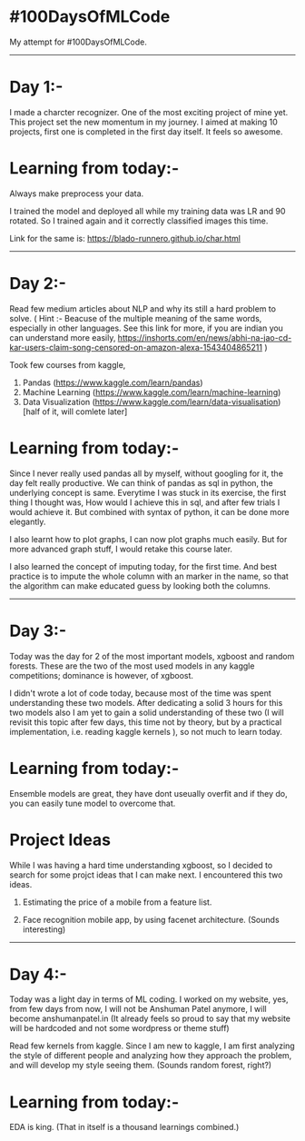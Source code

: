 # #100DaysOfMLCode

My attempt for #100DaysOfMLCode.

-----------------------------------


# Day 1:-

I made a charcter recognizer. One of the most exciting project of mine yet. 
This project set the new momentum in my journey. I aimed at making 10 projects, first one is completed in the first day itself. It feels so awesome.

# Learning from today:-

Always make preprocess your data. 

I trained the model and deployed all while my training data was LR and 90 rotated. So I trained again and it correctly classified images this time. 

Link for the same is: https://blado-runnero.github.io/char.html

-----------------------------------

# Day 2:-

Read few medium articles about NLP and why its still a hard problem to solve. ( Hint :- Beacuse of the multiple meaning of the same words, especially in other languages. See this link for more, if you are indian you can understand more easily, https://inshorts.com/en/news/abhi-na-jao-cd-kar-users-claim-song-censored-on-amazon-alexa-1543404865211 )

Took few courses from kaggle, 

1. Pandas (https://www.kaggle.com/learn/pandas)
2. Machine Learning (https://www.kaggle.com/learn/machine-learning)
3. Data Visualization (https://www.kaggle.com/learn/data-visualisation) [half of it, will comlete later]

# Learning from today:-

Since I never really used pandas all by myself, without googling for it, the day felt really productive. We can think of pandas as sql in python, the underlying concept is same. Everytime I was stuck in its exercise, the first thing I thought was, How would I achieve this in sql, and after few trials I would achieve it. But combined with syntax of python, it can be done more elegantly. 

I also learnt how to plot graphs, I can now plot graphs much easily. But for more advanced graph stuff, I would retake this course later. 

I also learned the concept of imputing today, for the first time. And best practice is to impute the whole column with an marker in the name, so that the algorithm can make educated guess by looking both the columns. 

-----------------------------------

# Day 3:-

Today was the day for 2 of the most important models, xgboost and random forests. These are the two of the most used models in any kaggle competitions; dominance is however, of xgboost. 

I didn't wrote a lot of code today, because most of the time was spent understanding these two models. After dedicating a solid 3 hours for this two models also I am yet to gain a solid understanding of these two (I will revisit this topic after few days, this time not by theory, but by a practical implementation, i.e. reading kaggle kernels ), so not much to learn today. 

# Learning from today:-

Ensemble models are great, they have dont useually overfit and if they do, you can easily tune model to overcome that.

# Project Ideas

While I was having a hard time understanding xgboost, so I decided to search for some projct ideas that I can make next. I encountered this two ideas.

1. Estimating the price of a mobile from a feature list. 

2. Face recognition mobile app, by using facenet architecture. (Sounds interesting)

-----------------------------------

# Day 4:-

Today was a light day in terms of ML coding. I worked on my website, yes, from few days from now, I will not be Anshuman Patel anymore, I will become anshumanpatel.in (It already feels so proud to say that my website will be hardcoded and not some wordpress or theme stuff)

Read few kernels from kaggle. Since I am new to kaggle, I am first analyzing the style of different people and analyzing how they approach the problem, and will develop my style seeing them. (Sounds random forest, right?)

# Learning from today:-

EDA is king. (That in itself is a thousand learnings combined.)

